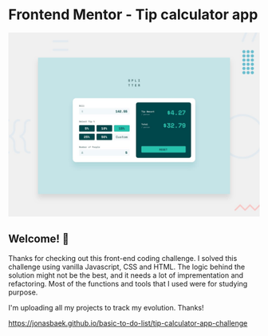 # Frontend Mentor - Tip calculator app

![Design preview for the Tip calculator app coding challenge](./design/desktop-preview.jpg)

## Welcome! 👋

Thanks for checking out this front-end coding challenge. I solved this challenge using vanilla Javascript, CSS and HTML.  The logic behind the solution might not be the best, and it needs a lot of imprementation and refactoring. Most of the functions and tools that I used were for studying purpose.

I'm uploading all my projects to track my evolution. Thanks!


https://jonasbaek.github.io/basic-to-do-list/tip-calculator-app-challenge

